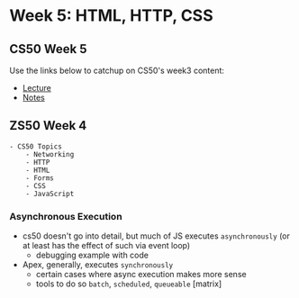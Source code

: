 # Week 5: HTML, HTTP, CSS

## CS50 Week 5
Use the links below to catchup on CS50's week3 content: 

- [Lecture](https://www.youtube.com/watch?v=uEmF74eHRO8)
- [Notes](https://cs50.harvard.edu/college/weeks/5/notes/)

## ZS50 Week 4

```
- CS50 Topics
    - Networking
    - HTTP
    - HTML
    - Forms
    - CSS
    - JavaScript
```

### Asynchronous Execution

- cs50 doesn't go into detail, but much of JS executes `asynchronously` (or at least has the effect of such via event loop)
    - debugging example with code
- Apex, generally, executes `synchronously`
    - certain cases where async execution makes more sense
    - tools to do so `batch`, `scheduled`, `queueable` [matrix]

